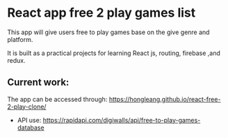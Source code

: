# React app free 2 play games list
This app will give users free to play games base on the give genre and platform.

It is built as a practical projects for learning React js, routing, firebase ,and redux.

## Current work:

The app can be accessed through: https://hongleang.github.io/react-free-2-play-clone/

+ API use: https://rapidapi.com/digiwalls/api/free-to-play-games-database


